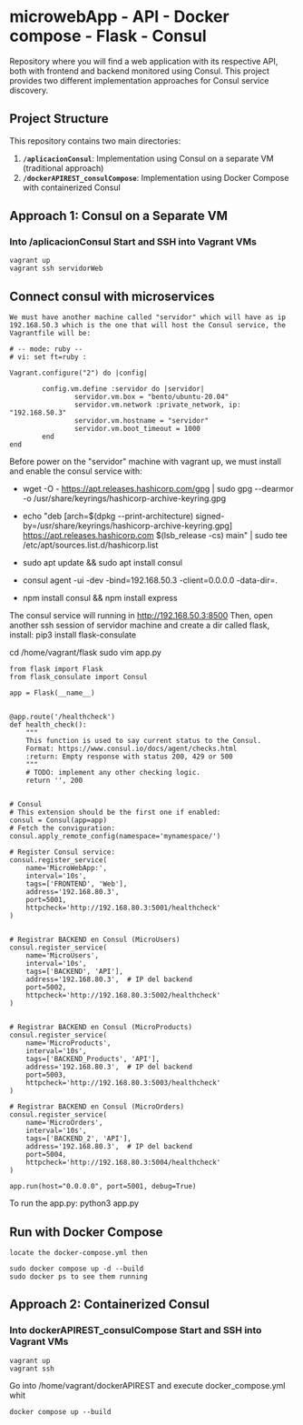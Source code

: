 # microwebApp - API - Docker compose - Flask - Consul

Repository where you will find a web application with its respective API, both with frontend and backend monitored using Consul. This project provides two different implementation approaches for Consul service discovery.

## Project Structure

This repository contains two main directories:

1. **`/aplicacionConsul`**: Implementation using Consul on a separate VM (traditional approach)
2. **`/dockerAPIREST_consulCompose`**: Implementation using Docker Compose with containerized Consul

## Approach 1: Consul on a Separate VM

### Into /aplicacionConsul Start and SSH into Vagrant VMs

```
vagrant up
vagrant ssh servidorWeb
```

## Connect consul with microservices

```
We must have another machine called "servidor" which will have as ip 192.168.50.3 which is the one that will host the Consul service, the Vagrantfile will be:

# -- mode: ruby --
# vi: set ft=ruby :

Vagrant.configure("2") do |config|
	
        config.vm.define :servidor do |servidor|
                servidor.vm.box = "bento/ubuntu-20.04"
                servidor.vm.network :private_network, ip: "192.168.50.3"
                servidor.vm.hostname = "servidor"
                servidor.vm.boot_timeout = 1000
        end
end

```

Before power on the "servidor" machine with vagrant up, we must install and enable the consul service with:

- wget -O - https://apt.releases.hashicorp.com/gpg | sudo gpg --dearmor -o /usr/share/keyrings/hashicorp-archive-keyring.gpg
- echo "deb [arch=$(dpkg --print-architecture) signed-by=/usr/share/keyrings/hashicorp-archive-keyring.gpg] https://apt.releases.hashicorp.com $(lsb_release -cs) main" | sudo tee /etc/apt/sources.list.d/hashicorp.list
- sudo apt update && sudo apt install consul

- consul agent -ui -dev -bind=192.168.50.3 -client=0.0.0.0 -data-dir=.
- npm install consul && npm install express
  
The consul service will running in http://192.168.50.3:8500
Then, open another ssh session of servidor machine and create a dir called flask, install: pip3 install flask-consulate

cd /home/vagrant/flask
sudo vim app.py

```
from flask import Flask
from flask_consulate import Consul

app = Flask(__name__)


@app.route('/healthcheck')
def health_check():
    """
    This function is used to say current status to the Consul.
    Format: https://www.consul.io/docs/agent/checks.html
    :return: Empty response with status 200, 429 or 500
    """
    # TODO: implement any other checking logic.
    return '', 200


# Consul
# This extension should be the first one if enabled:
consul = Consul(app=app)
# Fetch the conviguration:
consul.apply_remote_config(namespace='mynamespace/')

# Register Consul service:
consul.register_service(
    name='MicroWebApp:',
    interval='10s',
    tags=['FRONTEND', 'Web'],
    address='192.168.80.3',
    port=5001,
    httpcheck='http://192.168.80.3:5001/healthcheck'
)


# Registrar BACKEND en Consul (MicroUsers)
consul.register_service(
    name='MicroUsers',
    interval='10s',
    tags=['BACKEND', 'API'],
    address='192.168.80.3',  # IP del backend
    port=5002,
    httpcheck='http://192.168.80.3:5002/healthcheck'
)


# Registrar BACKEND en Consul (MicroProducts)
consul.register_service(
    name='MicroProducts',
    interval='10s',
    tags=['BACKEND_Products', 'API'],
    address='192.168.80.3',  # IP del backend
    port=5003,
    httpcheck='http://192.168.80.3:5003/healthcheck'
)

# Registrar BACKEND en Consul (MicroOrders)
consul.register_service(
    name='MicroOrders',
    interval='10s',
    tags=['BACKEND_2', 'API'],
    address='192.168.80.3',  # IP del backend
    port=5004,
    httpcheck='http://192.168.80.3:5004/healthcheck'
)

app.run(host="0.0.0.0", port=5001, debug=True)
```
To run the app.py: 
python3 app.py

## Run with Docker Compose

```
locate the docker-compose.yml then

sudo docker compose up -d --build
sudo docker ps to see them running

```

## Approach 2: Containerized Consul

### Into dockerAPIREST_consulCompose Start and SSH into Vagrant VMs

```
vagrant up
vagrant ssh
```

Go into /home/vagrant/dockerAPIREST and execute docker_compose.yml whit

```
docker compose up --build
```

